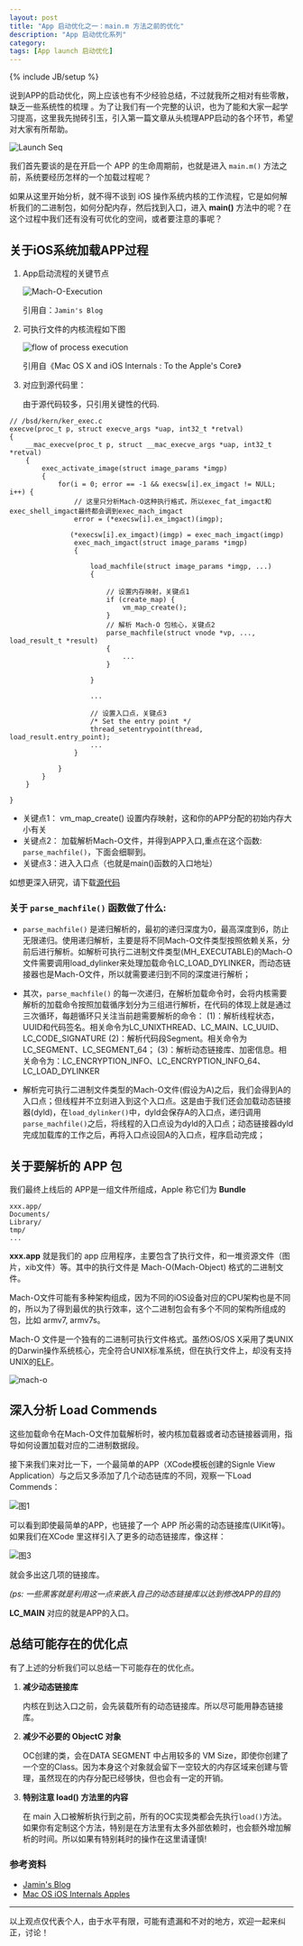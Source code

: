 ```yaml
---
layout: post
title: "App 启动优化之一：main.m 方法之前的优化"
description: "App 启动优化系列"
category: 
tags: [App launch 启动优化]
---
```

{% include JB/setup %}

说到APP的启动优化，网上应该也有不少经验总结，不过就我所之相对有些零散，缺乏一些系统性的梳理 。为了让我们有一个完整的认识，也为了能和大家一起学习提高，这里我先抛砖引玉，引入第一篇文章从头梳理APP启动的各个环节，希望对大家有所帮助。

![Launch Seq](/assets/launch_seq.png)

我们首先要谈的是在开启一个 APP 的生命周期前，也就是进入 `main.m()` 方法之前，系统要经历怎样的一个加载过程呢？

如果从这里开始分析，就不得不谈到 iOS 操作系统内核的工作流程，它是如何解析我们的二进制包，如何分配内存，然后找到入口，进入 **main()** 方法中的呢？在这个过程中我们还有没有可优化的空间，或者要注意的事呢？


## 关于iOS系统加载APP过程

1. App启动流程的关键节点

	![Mach-O-Execution](/assets/mach-o_execution.png)

	引用自：`Jamin's Blog`

2. 可执行文件的内核流程如下图

	![flow of process execution](/assets/flow_of_process_execution.png)

	引用自《Mac OS X and iOS Internals : To the Apple's Core》

3. 对应到源代码里：

	由于源代码较多，只引用关键性的代码.

```
// /bsd/kern/ker_exec.c
execve(proc_t p, struct execve_args *uap, int32_t *retval) 
{
    __mac_execve(proc_t p, struct __mac_execve_args *uap, int32_t *retval)
    {
        exec_activate_image(struct image_params *imgp)
        {
            for(i = 0; error == -1 && execsw[i].ex_imgact != NULL; i++) {
                // 这里只分析Mach-O这种执行格式，所以exec_fat_imgact和exec_shell_imgact最终都会调到exec_mach_imgact                
                error = (*execsw[i].ex_imgact)(imgp); 
                
               (*execsw[i].ex_imgact)(imgp) = exec_mach_imgact(imgp)
                exec_mach_imgact(struct image_params *imgp)
                {
                    
                    load_machfile(struct image_params *imgp, ...) 
                    {	                    
                        
                        // 设置内存映射，关键点1
                        if (create_map) {
                            vm_map_create();
                        }	                       	                       
                        // 解析 Mach-O 包核心，关键点2
                   		parse_machfile(struct vnode *vp, ..., load_result_t *result)
                   		{
                       		...
                  		}
                        
                    }
                    
                    ...
                                        
                    // 设置入口点，关键点3
                    /* Set the entry point */
                    thread_setentrypoint(thread, load_result.entry_point);	                    	                    	  
                    ...
                }
                
            }
        }
    }
    
}
```

- 关键点1： vm_map_create() 设置内存映射，这和你的APP分配的初始内存大小有关
- 关键点2： 加载解析Mach-O文件，并得到APP入口,重点在这个函数: `parse_machfile()`，下面会细聊到。
- 关键点3：进入入口点（也就是main()函数的入口地址）

如想更深入研究，请下载[源代码](http://opensource.apple.com/tarballs/xnu/xnu-2782.1.97.tar.gz)

### 关于 `parse_machfile()` 函数做了什么:

- `parse_machfile()` 是递归解析的，最初的递归深度为0，最高深度到6，防止无限递归。使用递归解析，主要是将不同Mach-O文件类型按照依赖关系，分前后进行解析。如解析可执行二进制文件类型(MH_EXECUTABLE)的Mach-O文件需要调用load_dylinker来处理加载命令LC_LOAD_DYLINKER，而动态链接器也是Mach-O文件，所以就需要递归到不同的深度进行解析；
	
- 其次，`parse_machfile()` 的每一次递归，在解析加载命令时，会将内核需要解析的加载命令按照加载循序划分为三组进行解析，在代码的体现上就是通过三次循环，每趟循环只关注当前趟需要解析的命令： (1)：解析线程状态，UUID和代码签名。相关命令为LC_UNIXTHREAD、LC_MAIN、LC_UUID、LC_CODE_SIGNATURE (2)：解析代码段Segment。相关命令为LC_SEGMENT、LC_SEGMENT_64； (3)：解析动态链接库、加密信息。相关命令为：LC_ENCRYPTION_INFO、LC_ENCRYPTION_INFO_64、LC_LOAD_DYLINKER

- 解析完可执行二进制文件类型的Mach-O文件(假设为A)之后，我们会得到A的入口点；但线程并不立刻进入到这个入口点。这是由于我们还会加载动态链接器(dyld)，在`load_dylinker()`中，dyld会保存A的入口点，递归调用`parse_machfile()`之后，将线程的入口点设为dyld的入口点；动态链接器dyld完成加载库的工作之后，再将入口点设回A的入口点，程序启动完成；	

## 关于要解析的 APP 包

我们最终上线后的 APP是一组文件所组成，Apple 称它们为 **Bundle**

``` 	
xxx.app/
Documents/
Library/
tmp/
...
```     

**xxx.app** 就是我们的 app 应用程序，主要包含了执行文件，和一堆资源文件（图片，xib文件）等。其中的执行文件是 Mach-O(Mach-Object) 格式的二进制文件。
   
Mach-O文件可能有多种架构组成，因为不同的iOS设备对应的CPU架构也是不同的，所以为了得到最优的执行效率，这个二进制包会有多个不同的架构所组成的包，比如 armv7, armv7s。
   
Mach-O 文件是一个独有的二进制可执行文件格式。虽然iOS/OS X采用了类UNIX的Darwin操作系统核心，完全符合UNIX标准系统，但在执行文件上，却没有支持UNIX的[ELF](https://en.wikipedia.org/wiki/Executable_and_Linkable_Format)。
   
![mach-o](/assets/mach-o_format.png)
   
   
## 深入分析 Load Commends

这些加载命令在Mach-O文件加载解析时，被内核加载器或者动态链接器调用，指导如何设置加载对应的二进制数据段。
   
接下来我们来对比一下，一个最简单的APP（XCode模板创建的Signle View Application）与之后又多添加了几个动态链库的不同，观察一下Load Commends：
   
![图1](/assets/mach-o_different.jpg)
 	
可以看到即使最简单的APP，也链接了一个 APP 所必需的动态链接库(UIKit等)。如果我们在XCode 里这样引入了更多的动态链接库，像这样：
 	 	 	 	 	 	
![图3](/assets/more_dylb.png)
 	
就会多出这几项的链接库。

*(ps: 一些黑客就是利用这一点来嵌入自己的动态链接库以达到修改APP的目的)*

**LC_MAIN** 对应的就是APP的入口。


## 总结可能存在的优化点

有了上述的分析我们可以总结一下可能存在的优化点。
	
1. **减少动态链接库**
	
	内核在到达入口之前，会先装载所有的动态链接库。所以尽可能用静态链接库。
	
2. **减少不必要的 ObjectC 对象**
	
	OC创建的类，会在DATA SEGMENT 中占用较多的 VM Size，即使你创建了一个空的Class。因为本身这个对象就会留下一空较大的内存区域来创建与管理，虽然现在的内存分配已经够快，但也会有一定的开销。
			
3. **特别注意 load() 方法里的内容**
	
	在 main 入口被解析执行到之前，所有的OC实现类都会先执行`load()`方法。如果你有定制这个方法，特别是在方法里有太多外部依赖时，也会额外增加解析的时间。所以如果有特别耗时的操作在这里请谨慎!


### 参考资料


- [Jamin's Blog](http://oncenote.com/2015/06/01/How-App-Launch/)
- [Mac OS iOS Internals Apples](http://www.amazon.com/Mac-OS-iOS-Internals-Apples/dp/1118057651)

---

以上观点仅代表个人，由于水平有限，可能有遗漏和不对的地方，欢迎一起来纠正，讨论！